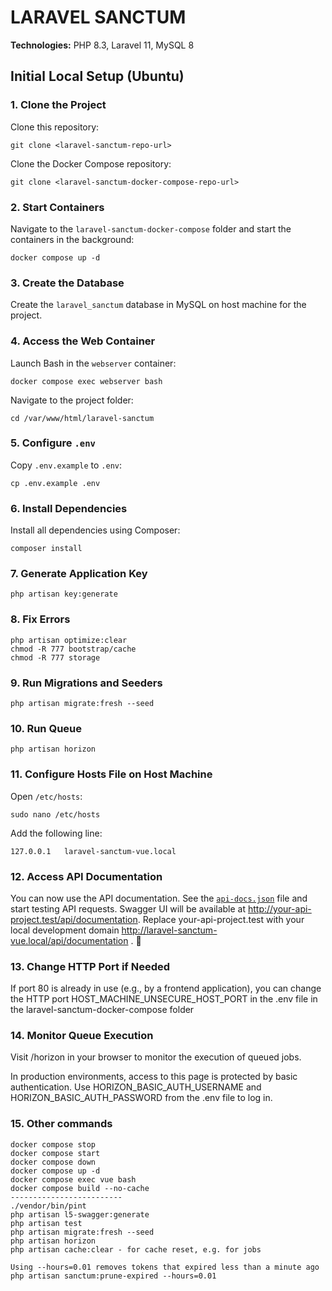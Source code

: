 # LARAVEL SANCTUM

**Technologies:** PHP 8.3, Laravel 11, MySQL 8

## Initial Local Setup (Ubuntu)

### 1. Clone the Project

Clone this repository:

```
git clone <laravel-sanctum-repo-url>
```

Clone the Docker Compose repository:

```
git clone <laravel-sanctum-docker-compose-repo-url>
```

### 2. Start Containers

Navigate to the `laravel-sanctum-docker-compose` folder and start the containers in the background:

```
docker compose up -d
```

### 3. Create the Database

Create the `laravel_sanctum` database in MySQL on host machine for the project.

### 4. Access the Web Container

Launch Bash in the `webserver` container:

```
docker compose exec webserver bash
```

Navigate to the project folder:

```
cd /var/www/html/laravel-sanctum
```

### 5. Configure `.env`

Copy `.env.example` to `.env`:

```
cp .env.example .env
```

### 6. Install Dependencies

Install all dependencies using Composer:

```
composer install
```

### 7. Generate Application Key

```
php artisan key:generate
```

### 8. Fix Errors

```
php artisan optimize:clear
chmod -R 777 bootstrap/cache
chmod -R 777 storage
```

### 9. Run Migrations and Seeders

```
php artisan migrate:fresh --seed
```

### 10. Run Queue

```
php artisan horizon
```

### 11. Configure Hosts File on Host Machine

Open `/etc/hosts`:

```
sudo nano /etc/hosts
```

Add the following line:

```
127.0.0.1   laravel-sanctum-vue.local
```

### 12. Access API Documentation

You can now use the API documentation. See the [`api-docs.json`](storage/api-docs/api-docs.json) file and start testing
API requests.
Swagger UI will be available at http://your-api-project.test/api/documentation. Replace your-api-project.test with your
local development domain http://laravel-sanctum-vue.local/api/documentation . 🚀

### 13. Change HTTP Port if Needed

If port 80 is already in use (e.g., by a frontend application), you can change the HTTP port
HOST_MACHINE_UNSECURE_HOST_PORT in the .env file in the laravel-sanctum-docker-compose folder

### 14. Monitor Queue Execution

Visit /horizon in your browser to monitor the execution of queued jobs.

In production environments, access to this page is protected by basic authentication. Use HORIZON_BASIC_AUTH_USERNAME and HORIZON_BASIC_AUTH_PASSWORD from the .env file to log in.

### 15. Other commands
```
docker compose stop
docker compose start
docker compose down
docker compose up -d
docker compose exec vue bash
docker compose build --no-cache
-------------------------
./vendor/bin/pint
php artisan l5-swagger:generate
php artisan test
php artisan migrate:fresh --seed
php artisan horizon
php artisan cache:clear - for cache reset, e.g. for jobs

Using --hours=0.01 removes tokens that expired less than a minute ago
php artisan sanctum:prune-expired --hours=0.01
```
